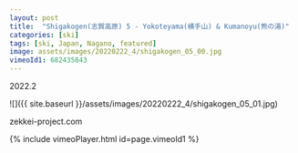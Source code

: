 ```yaml
---
layout: post
title:  "Shigakogen(志賀高原) 5 - Yokoteyama(横手山) & Kumanoyu(熊の湯)"
categories: [ski]
tags: [ski, Japan, Nagano, featured]
image: assets/images/20220222_4/shigakogen_05_00.jpg
vimeoId1: 682435843
---
```

2022.2

![]({{ site.baseurl }}/assets/images/20220222_4/shigakogen_05_01.jpg)

zekkei-project.com

{% include vimeoPlayer.html id=page.vimeoId1 %}

[shiga1]: https://www.princehotels.co.jp/ski/shiga/winter/

[shiga2]: https://bigcloud.jp/winter/menu/

[teppa1]: http://www.tamamura-honten.co.jp
